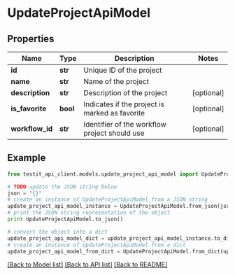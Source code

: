 # UpdateProjectApiModel


## Properties
Name | Type | Description | Notes
------------ | ------------- | ------------- | -------------
**id** | **str** | Unique ID of the project | 
**name** | **str** | Name of the project | 
**description** | **str** | Description of the project | [optional] 
**is_favorite** | **bool** | Indicates if the project is marked as favorite | [optional] 
**workflow_id** | **str** | Identifier of the workflow project should use | [optional] 

## Example

```python
from testit_api_client.models.update_project_api_model import UpdateProjectApiModel

# TODO update the JSON string below
json = "{}"
# create an instance of UpdateProjectApiModel from a JSON string
update_project_api_model_instance = UpdateProjectApiModel.from_json(json)
# print the JSON string representation of the object
print UpdateProjectApiModel.to_json()

# convert the object into a dict
update_project_api_model_dict = update_project_api_model_instance.to_dict()
# create an instance of UpdateProjectApiModel from a dict
update_project_api_model_from_dict = UpdateProjectApiModel.from_dict(update_project_api_model_dict)
```
[[Back to Model list]](../README.md#documentation-for-models) [[Back to API list]](../README.md#documentation-for-api-endpoints) [[Back to README]](../README.md)


